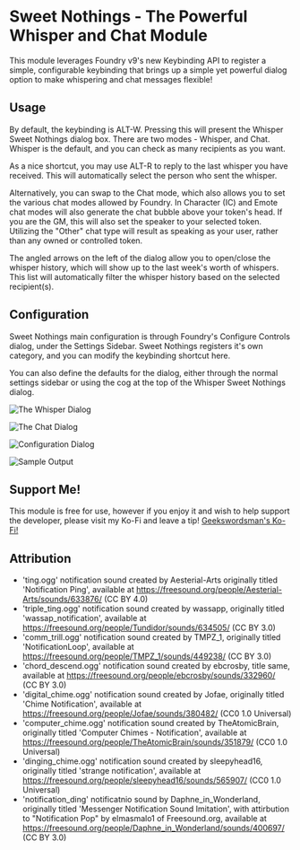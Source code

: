 # Sweet Nothings - The Powerful Whisper and Chat Module

This module leverages Foundry v9's new Keybinding API to register a simple, configurable keybinding that brings up a simple yet powerful dialog option to make whispering and chat messages flexible!

## Usage

By default, the keybinding is ALT-W.  Pressing this will present the Whisper Sweet Nothings dialog box.  There are two modes - Whisper, and Chat.  Whisper is the default, and you can check as many recipients as you want.

As a nice shortcut, you may use ALT-R to reply to the last whisper you have received.  This will automatically select the person who sent the whisper.

Alternatively, you can swap to the Chat mode, which also allows you to set the various chat modes allowed by Foundry.  In Character (IC) and Emote chat modes will also generate the chat bubble above your token's head.  If you are the GM, this will also set the speaker to your selected token.  Utilizing the "Other" chat type will result as speaking as your user, rather than any owned or controlled token.

The angled arrows on the left of the dialog allow you to open/close the whisper history, which will show up to the last week's worth of whispers.  This list will automatically filter 
the whisper history based on the selected recipient(s).

## Configuration

Sweet Nothings main configuration is through Foundry's Configure Controls dialog, under the Settings Sidebar.  Sweet Nothings registers it's own category, and you can modify the keybinding shortcut here.

You can also define the defaults for the dialog, either through the normal settings sidebar or using the cog at the top of the Whisper Sweet Nothings dialog.

![The Whisper Dialog](https://gitlab.com/geekswordsman/SweetNothings/-/wikis/uploads/16a37434911ceef2d838d4eaa9350870/Sweet_Nothings_Whisper_Dialog_1_3.webp)

![The Chat Dialog](https://gitlab.com/geekswordsman/SweetNothings/-/wikis/uploads/a9d2f527bf42d62f561cff27c1ddfdfe/Sweet_Nothings_Chat_Dialog.JPG)

![Configuration Dialog](https://gitlab.com/geekswordsman/SweetNothings/-/wikis/uploads/39e0f053cd987f6548876a676e2ee188/Sweet_Nothings_Config_1_3_1.webp)

![Sample Output](https://gitlab.com/geekswordsman/SweetNothings/-/wikis/uploads/f2acfee538cdbd00a6870f55910dcdf6/Sweet_Nothings_Sample.JPG)

## Support Me!
This module is free for use, however if you enjoy it and wish to help support the developer, please visit my Ko-Fi and leave a tip! [Geekswordsman's Ko-Fi!](https://ko-fi.com/geekswordsman)

## Attribution
- 'ting.ogg' notification sound created by Aesterial-Arts originally titled 'Notification Ping', available at https://freesound.org/people/Aesterial-Arts/sounds/633876/ (CC BY 4.0)
- 'triple_ting.ogg' notification sound created by wassapp, originally titled 'wassap_notification', available at https://freesound.org/people/Tundidor/sounds/634505/ (CC BY 3.0)
- 'comm_trill.ogg' notification sound created by TMPZ_1, originally titled 'NotificationLoop', available at https://freesound.org/people/TMPZ_1/sounds/449238/ (CC BY 3.0)
- 'chord_descend.ogg' notification sound created by ebcrosby, title same, available at https://freesound.org/people/ebcrosby/sounds/332960/ (CC BY 3.0)
- 'digital_chime.ogg' notification sound created by Jofae, originally titled 'Chime Notification', available at https://freesound.org/people/Jofae/sounds/380482/ (CC0 1.0 Universal)
- 'computer_chime.ogg' notification sound created by TheAtomicBrain, originally titled 'Computer Chimes - Notification', available at https://freesound.org/people/TheAtomicBrain/sounds/351879/ (CC0 1.0 Universal)
- 'dinging_chime.ogg' notification sound created by sleepyhead16, originally titled 'strange notification', available at https://freesound.org/people/sleepyhead16/sounds/565907/ (CC0 1.0 Universal)
- 'notification_ding' notificatnio sound by Daphne_in_Wonderland, originally titled 'Messenger Notification Sound Imitation', with attirbution to "Notification Pop" by elmasmalo1 of Freesound.org, available at https://freesound.org/people/Daphne_in_Wonderland/sounds/400697/ (CC BY 3.0)